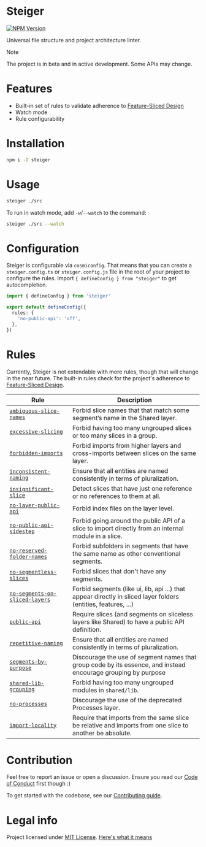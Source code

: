 # Steiger

[![NPM Version](https://img.shields.io/npm/v/steiger)](https://www.npmjs.com/package/steiger)

Universal file structure and project architecture linter.

> [!NOTE]
> The project is in beta and in active development. Some APIs may change.

# Features

- Built-in set of rules to validate adherence to [Feature-Sliced Design](https://feature-sliced.design/)
- Watch mode
- Rule configurability

# Installation

```bash
npm i -D steiger
```

# Usage

```bash
steiger ./src
```

To run in watch mode, add `-w`/`--watch` to the command:

```bash
steiger ./src --watch
```

# Configuration

Steiger is configurable via `cosmiconfig`. That means that you can create a `steiger.config.ts` or `steiger.config.js` file in the root of your project to configure the rules. Import `{ defineConfig } from "steiger"` to get autocompletion.

```ts
import { defineConfig } from 'steiger'

export default defineConfig({
  rules: {
    'no-public-api': 'off',
  },
})
```

# Rules

Currently, Steiger is not extendable with more rules, though that will change in the near future. The built-in rules check for the project's adherence to [Feature-Sliced Design](https://feature-sliced.design/).

<table>
<thead>
  <tr>
    <th>Rule</th>
    <th>Description</th>
  </tr>
</thead>
<tbody>
  <tr> <td><a href="./packages/steiger-plugin-fsd/src/ambiguous-slice-names/README.md"><code>ambiguous-slice-names</code></a></td> <td>Forbid slice names that that match some segment’s name in the Shared layer.</td> </tr>
  <tr> <td><a href="./packages/steiger-plugin-fsd/src/excessive-slicing/README.md"><code>excessive-slicing</code></a></td> <td>Forbid having too many ungrouped slices or too many slices in a group.</td> </tr>
  <tr> <td><a href="./packages/steiger-plugin-fsd/src/forbidden-imports/README.md"><code>forbidden-imports</code></a></td> <td>Forbid imports from higher layers and cross-imports between slices on the same layer.</td> </tr>
  <tr> <td><a href="./packages/steiger-plugin-fsd/src/inconsistent-naming/README.md"><code>inconsistent-naming</code></a></td> <td>Ensure that all entities are named consistently in terms of pluralization.</td> </tr>
  <tr> <td><a href="./packages/steiger-plugin-fsd/src/insignificant-slice/README.md"><code>insignificant-slice</code></a></td> <td>Detect slices that have just one reference or no references to them at all.</td> </tr>
  <tr> <td><a href="./packages/steiger-plugin-fsd/src/no-layer-public-api/README.md"><code>no-layer-public-api</code></a></td> <td>Forbid index files on the layer level.</td> </tr>
  <tr> <td><a href="./packages/steiger-plugin-fsd/src/no-public-api-sidestep/README.md"><code>no-public-api-sidestep</code></a></td> <td>Forbid going around the public API of a slice to import directly from an internal module in a slice.</td> </tr>
  <tr> <td><a href="./packages/steiger-plugin-fsd/src/no-reserved-folder-names/README.md"><code>no-reserved-folder-names</code></a></td> <td>Forbid subfolders in segments that have the same name as other conventional segments.</td> </tr>
  <tr> <td><a href="./packages/steiger-plugin-fsd/src/no-segmentless-slices/README.md"><code>no-segmentless-slices</code></a></td> <td>Forbid slices that don't have any segments.</td> </tr>
  <tr> <td><a href="./packages/steiger-plugin-fsd/src/no-segments-on-sliced-layers/README.md"><code>no-segments-on-sliced-layers</code></a></td> <td>Forbid segments (like ui, lib, api ...) that appear directly in sliced layer folders (entities, features, ...)</td> </tr>
  <tr> <td><a href="./packages/steiger-plugin-fsd/src/public-api/README.md"><code>public-api</code></a></td> <td>Require slices (and segments on sliceless layers like Shared) to have a public API definition.</td> </tr>
  <tr> <td><a href="./packages/steiger-plugin-fsd/src/repetitive-naming/README.md"><code>repetitive-naming</code></a></td> <td>Ensure that all entities are named consistently in terms of pluralization.</td> </tr>
  <tr> <td><a href="./packages/steiger-plugin-fsd/src/segments-by-purpose/README.md"><code>segments-by-purpose</code></a></td> <td>Discourage the use of segment names that group code by its essence, and instead encourage grouping by purpose</td> </tr>
  <tr> <td><a href="./packages/steiger-plugin-fsd/src/shared-lib-grouping/README.md"><code>shared-lib-grouping</code></a></td> <td>Forbid having too many ungrouped modules in <code>shared/lib</code>.</td> </tr>
  <tr> <td><a href="./packages/steiger-plugin-fsd/src/no-processes/README.md"><code>no-processes</code></a></td> <td>Discourage the use of the deprecated Processes layer.</td> </tr>
  <tr> <td><a href="./packages/steiger-plugin-fsd/src/import-locality/README.md"><code>import-locality</code></a></td> <td>Require that imports from the same slice be relative and imports from one slice to another be absolute.</td> </tr>
</tbody>
</table>

# Contribution

Feel free to report an issue or open a discussion. Ensure you read our [Code of Conduct](CODE_OF_CONDUCT.md) first though :)

To get started with the codebase, see our [Contributing guide](CONTRIBUTING.md).

# Legal info

Project licensed under [MIT License](LICENSE.md). [Here's what it means](https://choosealicense.com/licenses/mit/)
